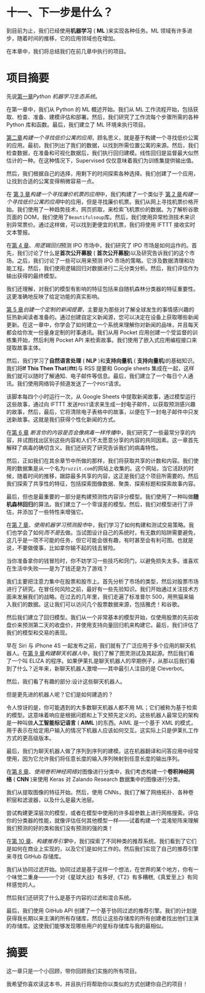 # 十一、下一步是什么？

到目前为止，我们已经使用**机器学习** ( **ML** )来实现各种任务。ML 领域有许多进步，随着时间的推移，它的应用领域也在增加。

在本章中，我们将总结我们在前几章中执行的项目。

# 项目摘要

先说[第一章](01.html)*Python 机器学习生态系统*。

在第一章中，我们从 Python 的 ML 概述开始。我们从 ML 工作流程开始，包括获取、检查、准备、建模评估和部署。然后，我们研究了工作流每个步骤所需的各种 Python 库和函数。最后，我们建立了 ML 环境来执行项目。

[第二章](02.html)*构建一个寻找低价公寓的应用*，顾名思义，就是基于构建一个寻找低价公寓的应用。最初，我们列出了我们的数据，以找到所需位置公寓的来源。然后，我们检查数据，在准备和可视化数据后，我们执行回归建模。线性回归是监督最大似然估计的一种。在这种情况下，Supervised 仅仅意味着我们为训练集提供输出值。

然后，我们根据自己的选择，用剩下的时间探索各种选择。我们创建了一个应用，让找到合适的公寓变得稍微容易一点。

在 [第 3 章](03.html)*构建一个寻找廉价机票的应用*中，我们构建了一个类似于 [第 2 章](02.html)*构建一个寻找低价公寓的应用*中的应用，但是寻找廉价机票。我们从网上寻找机票价格开始。我们使用了一种趋势技术，网页抓取，来检索飞机票价的数据。为了解析谷歌页面的 DOM，我们使用了`Beautifulsoup`库。然后，我们使用异常检测技术来识别异常票价。通过这样做，可以找到更便宜的机票，我们将使用 IFTTT 接收实时文本警报。

在[第 4 章](04.html)、*用逻辑回归*预测 IPO 市场中，我们研究了 IPO 市场是如何运作的。首先，我们讨论了什么是**首次公开募股** ( **首次公开募股**)以及研究告诉我们的这个市场。之后，我们讨论了一些可以用来预测 IPO 市场的策略。它涉及数据清理和功能工程。然后，我们使用逻辑回归对数据进行二元分类分析。然后，我们评估作为输出获得的最终模型。

我们还理解，对我们的模型有影响的特征包括来自随机森林分类器的特征重要性。这更准确地反映了给定功能的真实影响。

[第 5 章](05.html)*创建一个定制的新闻提要*，主要是为那些对了解全球发生的事情感兴趣的狂热新闻读者准备的。通过创建自定义新闻源，您可以决定在设备上获取哪些新闻更新。在这一章中，你学会了如何建立一个系统来理解你对新闻的品味，并且每天都会给你发一份量身定制的时事通讯。我们从用 Pocket 应用创建一个受监督的训练集开始，然后利用 Pocket API 来检索故事。我们使用了嵌入式应用编程接口来提取故事主体。

然后，我们学习了**自然语言处理** ( **NLP** )和**支持向量机** ( **支持向量机**)的基础知识。我们将**If This Then That**(**iftt**)与 RSS 提要和 Google sheets 集成在一起，这样我们就可以随时了解通知、电子邮件等信息。最后，我们建立了一个每日个人通讯。我们使用网络钩子频道发送了一个`POST`请求。

该脚本每四个小时运行一次，从 Google Sheets 中提取新闻故事，通过模型运行这些故事，通过向 IFTTT 发送`POST`请求来生成一封电子邮件，以获取预测感兴趣的故事，然后，最后，它将清除电子表格中的故事，以便在下一封电子邮件中只发送新故事。这就是我们获得个性化新闻的方式。

在[第 6 章](06.html) *断言你的内容是否会像病毒一样传播*中，我们研究了一些最常分享的内容，并试图找出区别这些内容和人们不太愿意分享的内容的共同因素。这一章首先解释了病毒的确切含义。我们还研究了研究告诉我们的病毒特性。

然后，正如我们在其余章节中所做的那样，我们将获取共享的计数和内容。我们使用的数据集是从一个名为`ruzzit.com`的网站上收集的。这个网站，当它活跃的时候，随着时间的推移，跟踪最多共享的内容，这正是我们这个项目所需要的。然后我们探索了共享性的特征，包括探索图像数据、聚类、探索标题和探索故事内容。

最后，但也是最重要的一部分是构建预测性内容评分模型。我们使用了一种叫做**随机森林回归**的算法。我们建立了一个零误差的模型。然后，我们对模型进行了评估，并添加了一些特性来增强它。

在[第 7 章](07.html)、*使用机器学习预测股市*中，我们学习了如何构建和测试交易策略。我们也学会了如何*而不是*去做。当试图设计自己的系统时，有无数的陷阱需要避免，这几乎是一项不可能的任务，但它可能会很有趣，有时甚至会有利可图。也就是说，不要做傻事，比如拿你输不起的钱去冒险。

当你准备拿你的钱冒险时，你不妨学习一些技巧和窍门，以避免损失太多。谁喜欢在生活中失败——是为了钱还是为了游戏？

我们主要把注意力集中在股票和股市上。首先分析了市场的类型，然后对股票市场进行了研究。在冒任何风险之前，最好有一些先验知识。我们开始通过关注技术方面来发展我们的战略。在过去的几年里，我们走遍了标准普尔 500，用熊猫来输入我们的数据。这让我们可以访问几个股票数据来源，包括雅虎！和谷歌。

然后我们建立了回归模型。我们从一个非常基本的模型开始，仅使用股票的先前收盘价来预测第二天的收盘价，并使用支持向量回归机来构建它。最后，我们评估了我们的模型和交易的表现。

早在 Siri 与 iPhone 4S 一起发布之前，我们就有了广泛应用于多个应用的聊天机器人。在[第 9 章](09.html)*构建聊天机器人*中，我们了解了图灵测试及其起源。然后我们看了一个叫 ELIZA 的程序。如果伊莱扎是聊天机器人的早期例子，从那以后我们看到了什么？近年来，新聊天机器人激增——其中最引人注目的是 Cleverbot。

然后，我们看了有趣的部分:设计这些聊天机器人。

但是更先进的机器人呢？它们是如何建造的？

令人惊讶的是，你可能遇到的大多数聊天机器人都不用 ML；它们被称为基于检索的模型。这意味着响应是根据问题和上下文预先定义的。这些机器人最常见的架构是一种叫做**人工智能标记语言** ( **AIML** )的东西。AIML 是一个基于 XML 的模式，用于表示在给定用户输入的情况下机器人应该如何交互。这实际上只是伊莱扎工作方式的更高级版本。

最后，我们为聊天机器人做了序列到序列的建模。这在机器翻译和问答应用中经常使用，因为它允许我们将任意长度的输入序列映射到任意长度的输出序列。

在[第 8 章](08.html)、*使用卷积神经网络*对图像进行分类中，我们考虑构建一个**卷积神经网络** ( **CNN** )来使用 Keras 对 Zalando Research 数据集中的图像进行分类。

我们从提取图像的特征开始。然后，使用 CNNs，我们了解了网络拓扑、各种卷积层和滤波器，以及什么是最大池层。

尝试构建更深层次的模型，或者在模型中使用的许多超参数上进行网格搜索。评估你的分类器的性能，就像评估任何其他模型一样——试着构建一个混淆矩阵来理解我们预测的好的类和我们没有预测的强的类！

在[第 10 章](10.html)、*构建推荐引擎*中，我们探索了不同种类的推荐系统。我们看到了它们是如何在商业上实现的，以及它们是如何工作的。然后我们实现了自己的推荐引擎来寻找 GitHub 存储库。

我们从协同过滤开始。协同过滤是基于这样一个想法，在世界的某个地方，你有一个味觉二重身——一个对《星球大战》有多好,《T2》有多糟糕,《真爱至上》有同样感觉的人。

然后我们还研究了什么是基于内容的过滤和混合系统。

最后，我们使用 GitHub API 创建了一个基于协同过滤的推荐引擎。我们的计划是获得我长期以来主演的所有存储库，然后让这些存储库的所有创建者找出他们主演的存储库。这使我们能够发现哪些用户的星标存储库与我的最相似。

# 摘要

这一章只是一个小回顾，带你回顾我们实施的所有项目。

我希望你喜欢读这本书，并且执行将帮助你以类似的方式创建你自己的项目！